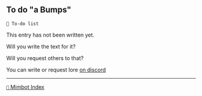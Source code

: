 ## To do "a Bumps"

`📃 To-do list`

This entry has not been written yet.

Will you write the text for it?

Will you request others to that?

You can write or request lore [on discord](<https://discord.com/channels/562910943848169472/1173922660489633802>)

<!---
keywords: todo
aliases: 
-->
----------
[`📑` Mimbot Index](</index.md#a310>)